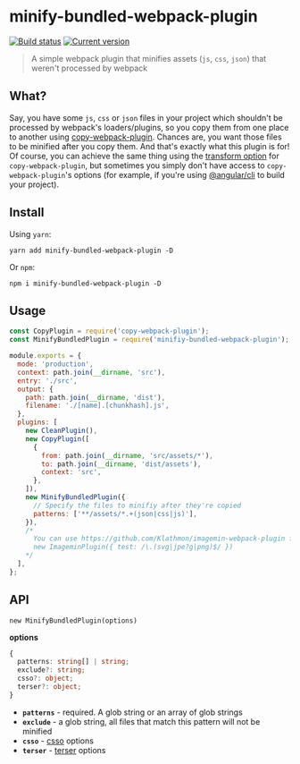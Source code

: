 # minify-bundled-webpack-plugin
[![Build status](https://travis-ci.org/alexnoz/minify-bundled-webpack-plugin.svg?branch=master)](https://travis-ci.org/alexnoz/minify-bundled-webpack-plugin) [![Current version](https://badgen.net/npm/v/minify-bundled-webpack-plugin)](https://www.npmjs.com/package/minify-bundled-webpack-plugin)
> A simple webpack plugin that minifies assets (`js`, `css`, `json`) that weren't processed by webpack

## What?

Say, you have some `js`, `css` or `json` files in your project which shouldn't be processed by webpack's loaders/plugins, so you copy them from one place to another using [copy-webpack-plugin](https://github.com/webpack-contrib/copy-webpack-plugin). Chances are, you want those files to be minified after you copy them. And that's exactly what this plugin is for! Of course, you can achieve the same thing using the [transform option](https://github.com/webpack-contrib/copy-webpack-plugin#transform) for `copy-webpack-plugin`, but sometimes you simply don't have access to `copy-webpack-plugin`'s options (for example, if you're using [@angular/cli](https://github.com/angular/angular-cli) to build your project).

## Install

Using `yarn`:
```shell
yarn add minify-bundled-webpack-plugin -D
```

Or `npm`:
```shell
npm i minify-bundled-webpack-plugin -D
```

## Usage

```javascript
const CopyPlugin = require('copy-webpack-plugin');
const MinifyBundledPlugin = require('minifiy-bundled-webpack-plugin');

module.exports = {
  mode: 'production',
  context: path.join(__dirname, 'src'),
  entry: './src',
  output: {
    path: path.join(__dirname, 'dist'),
    filename: './[name].[chunkhash].js',
  },
  plugins: [
    new CleanPlugin(),
    new CopyPlugin([
      {
        from: path.join(__dirname, 'src/assets/*'),
        to: path.join(__dirname, 'dist/assets'),
        context: 'src',
      },
    ]),
    new MinifyBundledPlugin({
      // Specify the files to minifiy after they're copied
      patterns: ['**/assets/*.+(json|css|js)'],
    }),
    /*
      You can use https://github.com/Klathmon/imagemin-webpack-plugin for minification of 'non-webpack' images
      new ImageminPlugin({ test: /\.(svg|jpe?g|png)$/ })
    */
  ],
};
```

## API

`new MinifyBundledPlugin(options)`

**options**
  ```typescript
  {
    patterns: string[] | string;
    exclude?: string;
    csso?: object;
    terser?: object;
  }
  ```
  * **`patterns`** - required. A glob string or an array of glob strings
  * **`exclude`** - a glob string, all files that match this pattern will not be minified
  * **`csso`** - [csso](https://github.com/css/csso) options
  * **`terser`** - [terser](https://github.com/terser-js/terser#minify-options) options
